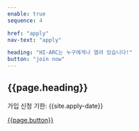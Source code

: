 ```yaml
---
enable: true
sequence: 4

href: "apply"
nav-text: "apply"

heading: "HI-ARC는 누구에게나 열려 있습니다!"
button: "join now"
---
```


<section class="bg-primary text-white" id="apply">
    <div class="container text-center">
        <h2 class="mb-4">{{page.heading}}</h2>
        <p class="mb-5">가입 신청 기한: {{site.apply-date}}</p>
        <a class="btn btn-trans btn-xl 
            {% unless site.joinable %}
                disabled
            {% endunless %}
        " href="{{site.apply-form}}">
            {{page.button}}
        </a>
    </div>
</section>